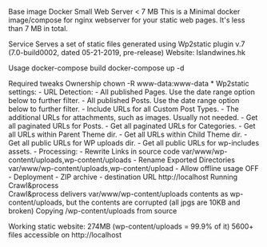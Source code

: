 Base image
	Docker Small Web Server < 7 MB
		This is a Minimal docker image/compose for nginx webserver for your static web pages. It's less than 7 MB in total.

Service
	Serves a set of static files generated using Wp2static plugin v.7 (7.0-build0002, dated 05-21-2019, pre-release)
	Website: Islandwines.hk

Usage
	docker-compose build
	docker-compose up -d

Required tweaks
	Ownership
	    chown -R www-data:www-data *
	Wp2static settings:
        - URL Detection:
            - All published Pages. Use the date range option below to further filter.
            - All published Posts. Use the date range option below to further filter.
            - Include URLs for all Custom Post Types.
            - The additional URLs for attachments, such as images. Usually not needed.
            - Get all paginated URLs for Posts.
            - Get all paginated URLs for Categories.
            - Get all URLs within Parent Theme dir.
            - Get all URLs within Child Theme dir.
            - Get all public URLs for WP uploads dir.
            - Get all public URLs for wp-includes assets.
        - Processing:
            - Rewrite Links in source code
                var/www/wp-content/uploads,wp-content/uploads
            - Rename Exported Directories
                var/www/wp-content/uploads,wp-content/upload
            - Allow offline usage OFF
        - Deployment
            - ZIP archive
            - destination URL http://localhost
    	Running Crawl&process        
        	Crawl&process delivers var/www/wp-content/uploads contents as wp-content/uploads,
        	but the contents are corrupted
        	(all jpgs are 10KB and broken)
    	Copying /wp-content/uploads from source

Working static website:
	274MB (wp-content/uploads = 99.9% of it)
	5600+ files
	accessible on http://localhost
